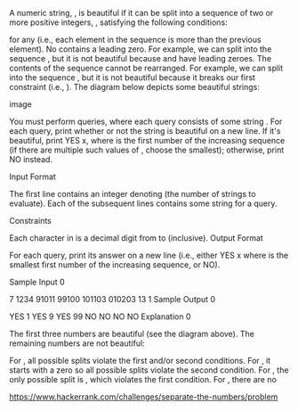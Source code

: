 A numeric string, , is beautiful if it can be split into a sequence of two or more positive integers, , satisfying the following conditions:

 for any  (i.e., each element in the sequence is  more than the previous element).
No  contains a leading zero. For example, we can split  into the sequence , but it is not beautiful because  and  have leading zeroes.
The contents of the sequence cannot be rearranged. For example, we can split  into the sequence , but it is not beautiful because it breaks our first constraint (i.e., ).
The diagram below depicts some beautiful strings:

image

You must perform  queries, where each query consists of some string . For each query, print whether or not the string is beautiful on a new line. If it's beautiful, print YES x, where  is the first number of the increasing sequence (if there are multiple such values of , choose the smallest); otherwise, print NO instead.

Input Format

The first line contains an integer denoting  (the number of strings to evaluate). 
Each of the  subsequent lines contains some string  for a query.

Constraints

Each character in  is a decimal digit from  to  (inclusive).
Output Format

For each query, print its answer on a new line (i.e., either YES x where  is the smallest first number of the increasing sequence, or NO).

Sample Input 0

7
1234
91011
99100
101103
010203
13
1
Sample Output 0

YES 1
YES 9
YES 99
NO
NO
NO
NO
Explanation 0

The first three numbers are beautiful (see the diagram above). The remaining numbers are not beautiful:

For , all possible splits violate the first and/or second conditions.
For , it starts with a zero so all possible splits violate the second condition.
For , the only possible split is , which violates the first condition.
For , there are no

https://www.hackerrank.com/challenges/separate-the-numbers/problem
